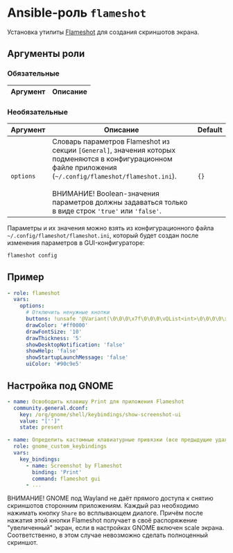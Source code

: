 # Ansible-роль `flameshot`

Установка утилиты [Flameshot](https://github.com/flameshot-org/flameshot) для создания скриншотов экрана.

## Аргументы роли

### Обязательные

| Аргумент | Описание
| -------- | --------

### Необязательные

| Аргумент  | Описание | Default
| --------- | -------- | -------
| `options` | Словарь параметров Flameshot из секции `[General]`, значения которых подменяются в конфигурационном файле приложения (`~/.config/flameshot/flameshot.ini`).<br/><br/>ВНИМАНИЕ! Boolean-значения параметров должны задаваться только в виде строк `'true'` или `'false'`. | `{}` |

Параметры и их значения можно взять из конфигурационного файла `~/.config/flameshot/flameshot.ini`,
который будет создан после изменения параметров в GUI-конфигураторе:

```bash
flameshot config
```

## Пример

```yaml
- role: flameshot
  vars:
    options:
      # Отключить ненужные кнопки
      buttons: !unsafe '@Variant(\0\0\0\x7f\0\0\0\vQList<int>\0\0\0\0\x11\0\0\0\0\0\0\0\x1\0\0\0\x2\0\0\0\x3\0\0\0\x4\0\0\0\x5\0\0\0\x6\0\0\0\x12\0\0\0\xf\0\0\0\x13\0\0\0\t\0\0\0\x10\0\0\0\n\0\0\0\v\0\0\0\f\0\0\0\x14\0\0\0\x15)'
      drawColor: '#ff0000'
      drawFontSize: '10'
      drawThickness: '5'
      showDesktopNotification: 'false'
      showHelp: 'false'
      showStartupLaunchMessage: 'false'
      uiColor: '#90c9e5'
```

## Настройка под GNOME

```yaml
- name: Освободить клавишу Print для приложения Flameshot
  community.general.dconf:
    key: /org/gnome/shell/keybindings/show-screenshot-ui
    value: "['']"
    state: present
```

```yaml
- name: Определить кастомные клавиатурные привязки (все предыдущие удаляются)
  role: gnome_custom_keybindings
  vars:
    key_bindings:
      - name: Screenshot by Flameshot
        binding: 'Print'
        command: flameshot gui
      - ...
```

ВНИМАНИЕ! GNOME под Wayland не даёт прямого доступа к снятию скриншотов сторонним приложениям.
Каждый раз необходимо нажимать кнопку `Share` во всплывающем диалоге. Причём после нажатия
этой кнопки Flameshot получает в своё распоряжение "увеличенный" экран, если в настройках GNOME
включен scale экрана. Соответственно, в этом случае невозможно сделать полноценный скриншот.

